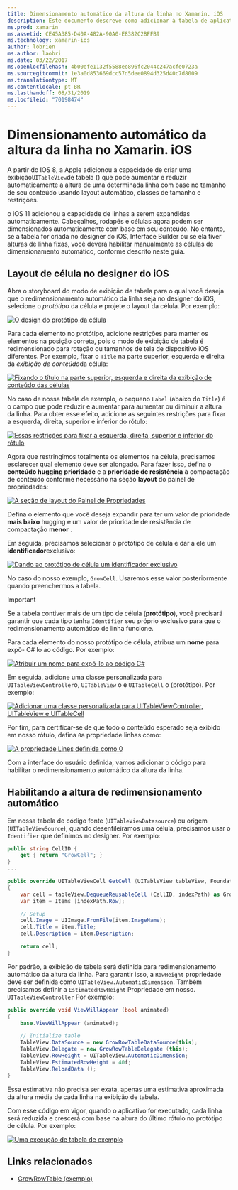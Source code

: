 ```yaml
---
title: Dimensionamento automático da altura da linha no Xamarin. iOS
description: Este documento descreve como adicionar à tabela de aplicativos Xamarin. iOS exibindo linhas cujas alturas variam com base no conteúdo. Ele discute o layout de célula no designer do iOS e habilita a altura de redimensionamento automático.
ms.prod: xamarin
ms.assetid: CE45A385-D40A-482A-90A0-E8382C2BFFB9
ms.technology: xamarin-ios
author: lobrien
ms.author: laobri
ms.date: 03/22/2017
ms.openlocfilehash: 4b00efe1132f5588ee896fc2044c247acfe0723a
ms.sourcegitcommit: 1e3a0d853669dcc57d5dee0894d325d40c7d8009
ms.translationtype: MT
ms.contentlocale: pt-BR
ms.lasthandoff: 08/31/2019
ms.locfileid: "70198474"
---
```

# <a name="auto-sizing-row-height-in-xamarinios"></a>Dimensionamento automático da altura da linha no Xamarin. iOS

A partir do IOS 8, a Apple adicionou a capacidade de criar uma exibição`UITableView`de tabela () que pode aumentar e reduzir automaticamente a altura de uma determinada linha com base no tamanho de seu conteúdo usando layout automático, classes de tamanho e restrições.

o iOS 11 adicionou a capacidade de linhas a serem expandidas automaticamente. Cabeçalhos, rodapés e células agora podem ser dimensionados automaticamente com base em seu conteúdo. No entanto, se a tabela for criada no designer do iOS, Interface Builder ou se ela tiver alturas de linha fixas, você deverá habilitar manualmente as células de dimensionamento automático, conforme descrito neste guia.

## <a name="cell-layout-in-the-ios-designer"></a>Layout de célula no designer do iOS

Abra o storyboard do modo de exibição de tabela para o qual você deseja que o redimensionamento automático da linha seja no designer do iOS, selecione o *protótipo* da célula e projete o layout da célula. Por exemplo:

[![](autosizing-row-height-images/table01.png "O design do protótipo da célula")](autosizing-row-height-images/table01.png#lightbox)

Para cada elemento no protótipo, adicione restrições para manter os elementos na posição correta, pois o modo de exibição de tabela é redimensionado para rotação ou tamanhos de tela de dispositivo iOS diferentes. Por exemplo, fixar o `Title` na parte superior, esquerda e direita da *exibição de conteúdo*da célula:

[![](autosizing-row-height-images/table02.png "Fixando o título na parte superior, esquerda e direita da exibição de conteúdo das células")](autosizing-row-height-images/table02.png#lightbox)

No caso de nossa tabela de exemplo, o pequeno `Label` (abaixo do `Title`) é o campo que pode reduzir e aumentar para aumentar ou diminuir a altura da linha. Para obter esse efeito, adicione as seguintes restrições para fixar a esquerda, direita, superior e inferior do rótulo:

[![](autosizing-row-height-images/table03.png "Essas restrições para fixar a esquerda, direita, superior e inferior do rótulo")](autosizing-row-height-images/table03.png#lightbox)

Agora que restringimos totalmente os elementos na célula, precisamos esclarecer qual elemento deve ser alongado. Para fazer isso, defina o **conteúdo hugging prioridade** e a **prioridade de resistência** à compactação de conteúdo conforme necessário na seção **layout** do painel de propriedades:

[![](autosizing-row-height-images/table03a.png "A seção de layout do Painel de Propriedades")](autosizing-row-height-images/table03a.png#lightbox)

Defina o elemento que você deseja expandir para ter um valor de prioridade **mais baixo** hugging e um valor de prioridade de resistência de compactação **menor** .

Em seguida, precisamos selecionar o protótipo de célula e dar a ele um **identificador**exclusivo:

[![](autosizing-row-height-images/table04.png "Dando ao protótipo de célula um identificador exclusivo")](autosizing-row-height-images/table04.png#lightbox)

No caso do nosso exemplo, `GrowCell`. Usaremos esse valor posteriormente quando preenchermos a tabela.

> [!IMPORTANT]
> Se a tabela contiver mais de um tipo de célula (**protótipo**), você precisará garantir que cada tipo tenha `Identifier` seu próprio exclusivo para que o redimensionamento automático de linha funcione.

Para cada elemento do nosso protótipo de célula, atribua um **nome** para expô- C# lo ao código. Por exemplo:

[![](autosizing-row-height-images/table05.png "Atribuir um nome para expô-lo ao código C#")](autosizing-row-height-images/table05.png#lightbox)

Em seguida, adicione uma classe personalizada para `UITableViewController`o, `UITableView` o e `UITableCell` o (protótipo). Por exemplo: 

[![](autosizing-row-height-images/table06.png "Adicionar uma classe personalizada para UITableViewController, UITableView e UITableCell")](autosizing-row-height-images/table06.png#lightbox)

Por fim, para certificar-se de que todo o conteúdo esperado seja exibido em nosso rótulo, defina `0`a propriedade linhas como:

[![](autosizing-row-height-images/table06.png "A propriedade Lines definida como 0")](autosizing-row-height-images/table06a.png#lightbox)

Com a interface do usuário definida, vamos adicionar o código para habilitar o redimensionamento automático da altura da linha.

## <a name="enabling-auto-resizing-height"></a>Habilitando a altura de redimensionamento automático

Em nossa tabela de código fonte (`UITableViewDatasource`) ou origem (`UITableViewSource`), quando desenfileiramos uma célula, precisamos usar o `Identifier` que definimos no designer. Por exemplo:

```csharp
public string CellID {
    get { return "GrowCell"; }
}
...

public override UITableViewCell GetCell (UITableView tableView, Foundation.NSIndexPath indexPath)
{
    var cell = tableView.DequeueReusableCell (CellID, indexPath) as GrowRowTableCell;
    var item = Items [indexPath.Row];

    // Setup
    cell.Image = UIImage.FromFile(item.ImageName);
    cell.Title = item.Title;
    cell.Description = item.Description;

    return cell;
}
```

Por padrão, a exibição de tabela será definida para redimensionamento automático da altura da linha. Para garantir isso, a `RowHeight` propriedade deve ser definida como `UITableView.AutomaticDimension`. Também precisamos definir a `EstimatedRowHeight` Propriedade em nosso. `UITableViewController` Por exemplo:

```csharp
public override void ViewWillAppear (bool animated)
{
    base.ViewWillAppear (animated);

    // Initialize table
    TableView.DataSource = new GrowRowTableDataSource(this);
    TableView.Delegate = new GrowRowTableDelegate (this);
    TableView.RowHeight = UITableView.AutomaticDimension;
    TableView.EstimatedRowHeight = 40f;
    TableView.ReloadData ();
}
```

Essa estimativa não precisa ser exata, apenas uma estimativa aproximada da altura média de cada linha na exibição de tabela.

Com esse código em vigor, quando o aplicativo for executado, cada linha será reduzida e crescerá com base na altura do último rótulo no protótipo de célula. Por exemplo:

[![](autosizing-row-height-images/table07.png "Uma execução de tabela de exemplo")](autosizing-row-height-images/table07.png#lightbox)


## <a name="related-links"></a>Links relacionados

- [GrowRowTable (exemplo)](https://docs.microsoft.com/samples/xamarin/ios-samples/growrowtable)
